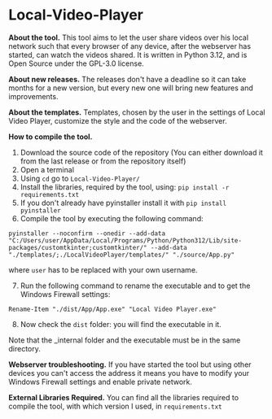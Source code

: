 # Local-Video-Player
**About the tool.** This tool aims to let the user share videos over his local network such that every browser of any device, after the webserver has started, can watch the videos shared. 
It is written in Python 3.12, and is Open Source under the GPL-3.0 license.

**About new releases.** The releases don't have a deadline so it can take months for a new version, but every new one will bring new features and improvements.

**About the templates.** Templates, chosen by the user in the settings of Local Video Player, customize the style and the code of the webserver.

**How to compile the tool.**
1. Download the source code of the repository (You can either download it from the last release or from the repository itself)
2. Open a terminal
3. Using `cd` go to `Local-Video-Player/` 
4. Install the libraries, required by the tool, using: `pip install -r requirements.txt`
5. If you don't already have pyinstaller install it with `pip install pyinstaller`
6. Compile the tool by executing the following command: 
```
pyinstaller --noconfirm --onedir --add-data "C:/Users/user/AppData/Local/Programs/Python/Python312/Lib/site-packages/customtkinter;customtkinter/" --add-data "./templates/;./LocalVideoPlayer/templates/" "./source/App.py"
```
where `user` has to be replaced with your own username.

7. Run the following command to rename the executable and to get the Windows Firewall settings:
```
Rename-Item "./dist/App/App.exe" "Local Video Player.exe"
```
8. Now check the `dist` folder: you will find the executable in it.

Note that the \_internal folder and the executable must be in the same directory.

**Webserver troubleshooting.** If you have started the tool but using other devices you can't access the address it means you have to modify your Windows Firewall settings and enable private network.

**External Libraries Required.**
You can find all the libraries required to compile the tool, with which version I used, in `requirements.txt`